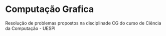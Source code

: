 # Computação Grafica
Resolução de problemas propostos na disciplinade CG do curso de Ciência da Computação - UESPI

